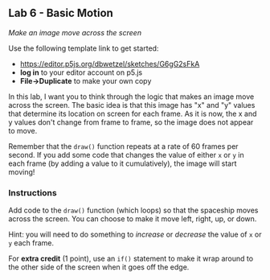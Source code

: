 <link href="../markdown.css" rel="stylesheet"></link> 

## Lab 6 - Basic Motion
*Make an image move across the screen*

Use the following template link to get started:
* <a href ="https://editor.p5js.org/dbwetzel/sketches/G6gG2sFkA" target="_blank">https://editor.p5js.org/dbwetzel/sketches/G6gG2sFkA</a>
* **log in** to your editor account on p5.js
* **File->Duplicate** to make your own copy

In this lab, I want you to think through the logic that makes an image move across the screen. The basic idea is that this image has "x" and "y" values that determine its location on screen for each frame. As it is now, the x and y values don't change from frame to frame, so the image does not appear to move.

Remember that the `draw()` function repeats at a rate of 60 frames per second. If you add some code that changes the value of either `x` or `y` in each frame (by adding a value to it cumulatively), the image will start moving!

### Instructions

Add code to the `draw()` function (which loops) so that the spaceship moves across the screen. You can choose to make it move left, right, up, or down.

Hint: you will need to do something to *increase* or *decrease* the value of `x` or `y` each frame.

For **extra credit** (1 point), use an `if()` statement to make it wrap around to the other side of the screen when it goes off the edge.
